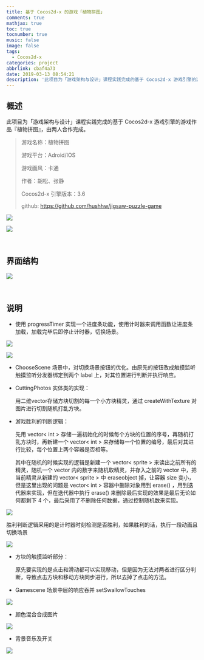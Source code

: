 ```yaml
---
title: 基于 Cocos2d-x 的游戏「植物拼图」
comments: true
mathjax: true
toc: true
tocnumber: true
music: false
image: false
tags:
  - Cocos2d-x
categories: project
abbrlink: cbaf4a73
date: 2019-03-13 08:54:21
description: '此项目为「游戏架构与设计」课程实践完成的基于 Cocos2d-x 游戏引擎的游戏作品『植物拼图』，由两人合作完成。'
---
```




## 概述

此项目为「游戏架构与设计」课程实践完成的基于 Cocos2d-x 游戏引擎的游戏作品『植物拼图』，由两人合作完成。

> 游戏名称：植物拼图
>
> 游戏平台：Adroid/IOS
>
> 游戏画风：卡通
>
> 作者：胡松、张静
>
> Cocos2d-x 引擎版本：3.6
>
> github: https://github.com/hushhw/jigsaw-puzzle-game

![](https://qn.hushhw.cn/images/Snipaste_2019-03-13_08-58-51.png)

![](https://qn.hushhw.cn/images/Snipaste_2019-03-13_09-03-17.png)



​          

## 界面结构

![](https://qn.hushhw.cn/images/game.png)

​          

## 说明

* 使用 progressTimer 实现一个进度条功能，使用计时器来调用函数让进度条加载，加载完毕后即停止计时器，切换场景。

![](https://qn.hushhw.cn/images/game1.png)

![](https://qn.hushhw.cn/images/game2.png)



* ChooseScene 场景中，对切换场景按钮的优化。由原先的按钮改成触摸监听触摸监听分发器绑定到两个 label 上，对其位置进行判断并执行响应。



* CuttingPhotos 实体类的实现：

  用二维vector存储方块切割的每一个小方块精灵，通过 createWithTexture 对图片进行切割随机打乱方块。



* 游戏胜利的判断逻辑：

  先用 vector< int > 存储一遍初始化的时候每个方块的位置的序号，再随机打乱方块时，再新建一个 vector< int > 来存储每一个位置的编号，最后对其进行比较，每个位置上两个容器是否相等。

  其中在随机的时候实现的逻辑是新建一个 vector< sprite > 来读出之前所有的精灵，随机一个 vector 内的数字来随机取精灵，并存入之前的 vector 中，把当前精灵从新建的 vector< sprite > 中 eraseobject 掉，让容器 size 变小，但是这里出现的问题是 vector< int > 容器中删除对象用到 erase() ，用到迭代器来实现，但在迭代器中执行 erase() 来删除最后实现的效果是最后无论如何都剩下 4 个，最后采用了不删除任何数据，通过控制随机数来实现。

![](https://qn.hushhw.cn/images/game3.png)

 

​	胜利判断逻辑采用的是计时器时刻检测是否胜利，如果胜利的话，执行一段动画且切换场景

![](https://qn.hushhw.cn/images/game4.png)

 

* 方块的触摸监听部分：

  原先要实现的是点击和滑动都可以实现移动，但是因为无法对两者进行区分判断，导致点击方块和移动方块同步进行，所以去掉了点击的方法。



* Gamescene 场景中层的响应吞并 setSwallowTouches

![](https://qn.hushhw.cn/images/game5.png)

 

* 颜色混合合成图片

![](https://qn.hushhw.cn/images/game6.png)

 

* 背景音乐及开关

![](https://qn.hushhw.cn/images/game7.png)

 


